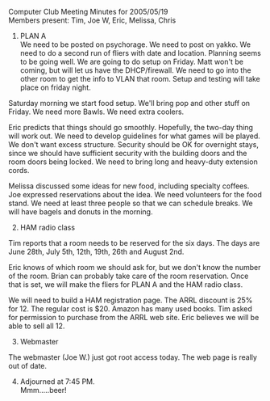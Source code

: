 Computer Club Meeting Minutes for 2005/05/19<br>
Members present: Tim, Joe W, Eric, Melissa, Chris<p>

1) PLAN A<br>
We need to be posted on psychorage.  We need to post on yakko.  We need to do a
second run of fliers with date and location.  Planning seems to be going well.
We are going to do setup on Friday.  Matt won't be coming, but will let us have
the DHCP/firewall.  We need to go into the other room to get the info to VLAN
that room.  Setup and testing will take place on friday night.<p>

Saturday morning we start food setup.  We'll bring pop and other stuff on
Friday.  We need more Bawls.  We need extra coolers. <br> 

Eric predicts that things should go smoothly.  Hopefully, the two-day thing
will work out.  We need to develop guidelines for what games will be played.
We don't want excess structure.  Security should be OK for overnight stays,
since we should have sufficient security with the building doors and the room
doors being locked.  We need to bring long and heavy-duty extension cords.<p>

Melissa discussed some ideas for new food, including specialty coffees.  Joe
expressed reservations about the idea.  We need volunteers for the food stand.
We need at least three people so that we can schedule breaks.  We will have
bagels and donuts in the morning.<p>

2) HAM radio class<br>

Tim reports that a room needs to be reserved for the six days.  The days are
June 28th, July 5th, 12th, 19th, 26th and August 2nd.<p>

Eric knows of which room we should ask for, but we don't know the number of the
room.  Brian can probably take care of the room reservation.  Once that is set,
we will make the fliers for PLAN A and the HAM radio class.<p>

We will need to build a HAM registration page.   The ARRL discount is 25% for
12.  The regular cost is $20.  Amazon has many used books.  Tim asked for
permission to purchase from the ARRL web site.  Eric believes we will be able
to sell all 12.<p>

3) Webmaster<br>

The webmaster (Joe W.) just got root access today.  The web page is really out
of date.<p>

4) Adjourned at 7:45 PM.<br>
Mmm.....beer!
